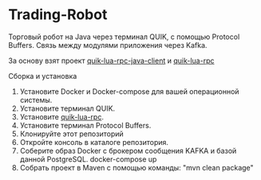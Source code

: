 # Trading-Robot

Торговый робот на Java через терминал QUIK, с помощью Protocol Buffers. Связь между модулями приложения через Kafka.

За основу взят проект
[quik-lua-rpc-java-client](https://github.com/Enfernuz/quik-lua-rpc-java-client) и [quik-lua-rpc](https://github.com/Enfernuz/quik-lua-rpc)

Сборка и установка
1. Установите Docker и Docker-compose для вашей операционной системы.
2. Установите терминал QUIK.
3. Установите [quik-lua-rpc](https://github.com/Enfernuz/quik-lua-rpc).
4. Установите терминал Protocol Buffers.
5. Клонируйте этот репозиторий
6. Откройте консоль в каталоге репозитория.
7. Соберите образ Docker c брокером сообщения KAFKA и базой данной PostgreSQL. docker-compose up
8. Собрать проект в Maven с помощью команды: "mvn clean package"
